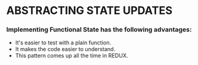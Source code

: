 # ABSTRACTING STATE UPDATES

### Implementing Functional State has the following advantages:

- It's easier to test with a plain function.
- It makes the code easier to understand.
- This pattern comes up all the time in REDUX. 
